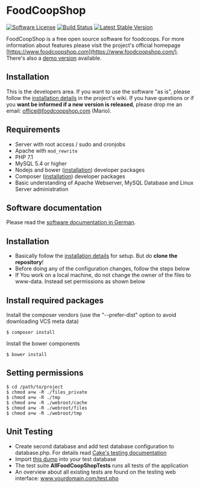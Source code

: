 # FoodCoopShop

[![Software License](https://img.shields.io/badge/license-MIT-brightgreen.svg)](LICENSE)
[![Build Status](https://travis-ci.org/foodcoopshop/foodcoopshop.svg)](https://travis-ci.org/foodcoopshop/foodcoopshop)
[![Latest Stable Version](https://img.shields.io/packagist/v/foodcoopshop/foodcoopshop.svg?label=stable)](https://www.foodcoopshop.com/download)

FoodCoopShop is a free open source software for foodcoops. For more information about features please visit the project's official homepage [https://www.foodcoopshop.com](https://www.foodcoopshop.com/). There's also a [demo version](https://demo.foodcoopshop.com) available.

## Installation

This is the developers area. If you want to use the software "as is", please follow the [installation details](https://github.com/foodcoopshop/foodcoopshop/wiki/Installation-details) in the project's wiki. If you have questions or if you **want be informed if a new version is released**, please drop me an email: office@foodcoopshop.com (Mario).

## Requirements
* Server with root access / sudo and cronjobs
* Apache with `mod_rewrite`
* PHP 7.1
* MySQL 5.4 or higher
* Nodejs and bower ([installation](https://www.npmjs.com/package/bower)) developer packages
* Composer ([installation](https://getcomposer.org/download/)) developer packages
* Basic understanding of Apache Webserver, MySQL Database and Linux Server administration

## Software documentation
Please read the [software documentation in German](https://github.com/foodcoopshop/foodcoopshop/wiki/Dokumentation-de).

## Installation
* Basically follow the [installation details](https://github.com/foodcoopshop/foodcoopshop/wiki/Installation-details) for setup. But do **clone the repository**!
* Before doing any of the configuration changes, follow the steps below
* If You work on a local machine, do not change the owner of the files to www-data. Instead set permissions as shown below

## Install required packages
Install the composer vendors (use the "--prefer-dist" option to avoid downloading VCS meta data)
```
$ composer install
```

Install the bower components
```
$ bower install
```

## Setting permissions
```
$ cd /path/to/project
$ chmod a+w -R ./files_private
$ chmod a+w -R ./tmp
$ chmod a+w -R ./webroot/cache
$ chmod a+w -R ./webroot/files
$ chmod a+w -R ./webroot/tmp
```

## Unit Testing
* Create second database and add test database configuration to database.php. For details read [Cake's testing documentation](http://book.cakephp.org/2.0/en/development/testing.html)
* Import [this dump](Config/sql/installation/clean-db-structure.sql) into your test database
* The test suite **AllFoodCoopShopTests** runs all tests of the application
* An overview about all existing tests are found on the testing web interface: www.yourdomain.com/test.php

